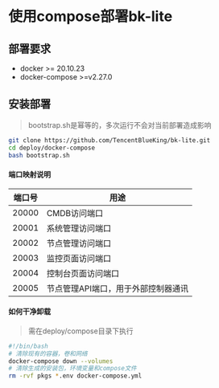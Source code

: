 # 使用compose部署bk-lite

## 部署要求

* docker >= 20.10.23
* docker-compose >=v2.27.0 

## 安装部署

> bootstrap.sh是幂等的，多次运行不会对当前部署造成影响
```bash
git clone https://github.com/TencentBlueKing/bk-lite.git
cd deploy/docker-compose
bash bootstrap.sh
```

#### 端口映射说明

| 端口号 | 用途                                |
| ------ | ----------------------------------- |
| 20000  | CMDB访问端口    |
| 20001  | 系统管理访问端口                    |
| 20002  | 节点管理访问端口                    |
| 20003  | 监控页面访问端口                    |
| 20004  | 控制台页面访问端口                  |
| 20005  | 节点管理API端口，用于外部控制器通讯 |

#### 如何干净卸载

> 需在deploy/compose目录下执行

```bash
#!/bin/bash
# 清除现有的容器，卷和网络
docker-compose down --volumes
# 清除生成的安装包，环境变量和compose文件
rm -rvf pkgs *.env docker-compose.yml
```

